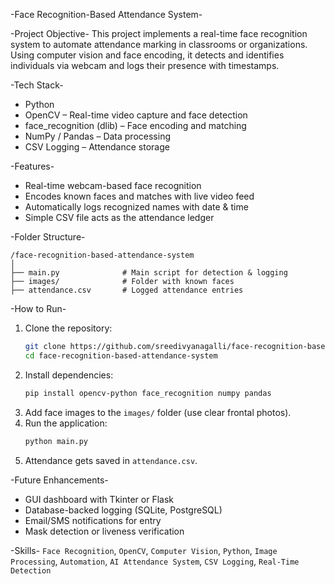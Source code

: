 -Face Recognition-Based Attendance System-

-Project Objective-
This project implements a real-time face recognition system to automate attendance marking in classrooms or organizations. Using computer vision and face encoding, it detects and identifies individuals via webcam and logs their presence with timestamps.

-Tech Stack-
- Python
- OpenCV – Real-time video capture and face detection
- face_recognition (dlib) – Face encoding and matching
- NumPy / Pandas – Data processing
- CSV Logging – Attendance storage

-Features-
- Real-time webcam-based face recognition
- Encodes known faces and matches with live video feed
- Automatically logs recognized names with date & time
- Simple CSV file acts as the attendance ledger

-Folder Structure-
```
/face-recognition-based-attendance-system
│
├── main.py              # Main script for detection & logging
├── images/              # Folder with known faces
├── attendance.csv       # Logged attendance entries
```

-How to Run-
1. Clone the repository:
   ```bash
   git clone https://github.com/sreedivyanagalli/face-recognition-based-attendance-system.git
   cd face-recognition-based-attendance-system
   ```
2. Install dependencies:
   ```bash
   pip install opencv-python face_recognition numpy pandas
   ```
3. Add face images to the `images/` folder (use clear frontal photos).
4. Run the application:
   ```bash
   python main.py
   ```
5. Attendance gets saved in `attendance.csv`.

-Future Enhancements-
- GUI dashboard with Tkinter or Flask
- Database-backed logging (SQLite, PostgreSQL)
- Email/SMS notifications for entry
- Mask detection or liveness verification
  
-Skills-
`Face Recognition`, `OpenCV`, `Computer Vision`, `Python`, `Image Processing`, `Automation`, `AI Attendance System`, `CSV Logging`, `Real-Time Detection`
